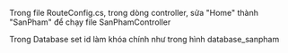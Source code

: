 Trong file RouteConfig.cs, trong dòng controller, sửa "Home" thành "SanPham" để chạy file SanPhamController

Trong Database set id làm khóa chính như trong hình database_sanpham
